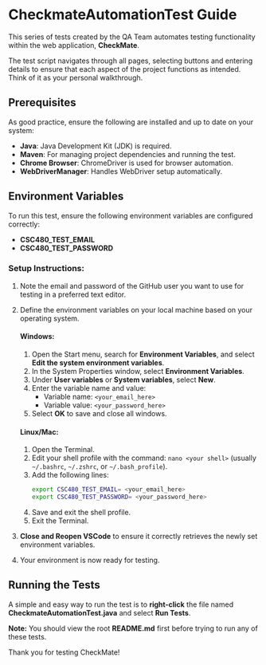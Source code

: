 # CheckmateAutomationTest Guide

This series of tests created by the QA Team automates testing functionality within the web application, **CheckMate**.

The test script navigates through all pages, selecting buttons and entering details to ensure that each aspect of the project functions as intended. Think of it as your personal walkthrough.

## Prerequisites

As good practice, ensure the following are installed and up to date on your system:

- **Java**: Java Development Kit (JDK) is required.
- **Maven**: For managing project dependencies and running the test.
- **Chrome Browser**: ChromeDriver is used for browser automation.
- **WebDriverManager**: Handles WebDriver setup automatically.

## Environment Variables

To run this test, ensure the following environment variables are configured correctly:

- **CSC480_TEST_EMAIL**
- **CSC480_TEST_PASSWORD**

### Setup Instructions:

1. Note the email and password of the GitHub user you want to use for testing in a preferred text editor.

2. Define the environment variables on your local machine based on your operating system.

   #### Windows:

   1. Open the Start menu, search for **Environment Variables**, and select **Edit the system environment variables**.
   2. In the System Properties window, select **Environment Variables**.
   3. Under **User variables** or **System variables**, select **New**.
   4. Enter the variable name and value:
      - Variable name: `<your_email_here>`
      - Variable value: `<your_password_here>`
   5. Select **OK** to save and close all windows.

   #### Linux/Mac:

   1. Open the Terminal.
   2. Edit your shell profile with the command: `nano <your shell>` (usually `~/.bashrc`, `~/.zshrc`, or `~/.bash_profile`).
   3. Add the following lines:
      ```bash
      export CSC480_TEST_EMAIL= <your_email_here>
      export CSC480_TEST_PASSWORD= <your_password_here>
      ```
   4. Save and exit the shell profile.
   5. Exit the Terminal.

3. **Close and Reopen VSCode** to ensure it correctly retrieves the newly set environment variables.

4. Your environment is now ready for testing.

## Running the Tests

A simple and easy way to run the test is to **right-click** the file named **CheckmateAutomationTest.java** and select **Run Tests**.

**Note:** You should view the root **README.md** first before trying to run any of these tests.

Thank you for testing CheckMate!

